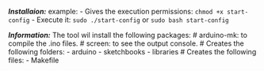 __*Installaion:*__
example:
    - Gives the execution permissions: `chmod +x start-config`
    - Execute it: `sudo ./start-config` or `sudo bash start-config`

__*Information:*__
    The tool wil install the following packages:
        # arduino-mk: to compile the .ino files.
        # screen: to see the output console.
        # Creates the following folders:
            - arduino
            - sketchbooks
            - libraries
        # Creates the following files:
            - Makefile

